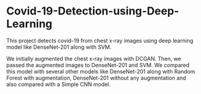 # Covid-19-Detection-using-Deep-Learning

This project detects covid-19 from chest x-ray images using deep learning model like DenseNet-201 along with SVM.

We initially augmented the chest x-ray images with DCGAN.
Then, we passed the augmented images to DenseNet-201 and SVM.
We compared this model with several other models like DenseNet-201 along with Random Forest with augmentation, DenseNet-201 without any augmentation and also compared with a Simple CNN model.

